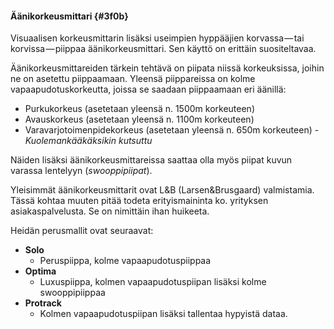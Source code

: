 #### Äänikorkeusmittari {#3f0b}

Visuaalisen korkeusmittarin lisäksi useimpien hyppääjien korvassa — tai korvissa — piippaa äänikorkeusmittari. Sen käyttö on erittäin suositeltavaa.

Äänikorkeusmittareiden tärkein tehtävä on piipata niissä korkeuksissa, joihin ne on asetettu piippaamaan. Yleensä piippareissa on kolme vapaapudotuskorkeutta, joissa se saadaan piippaamaan eri äänillä:

* Purkukorkeus \(asetetaan yleensä n. 1500m korkeuteen\)
* Avauskorkeus \(asetetaan yleensä n. 1100m korkeuteen\)
* Varavarjotoimenpidekorkeus \(asetetaan yleensä n. 650m korkeuteen\) - _Kuolemankääkäksikin kutsuttu_

Näiden lisäksi äänikorkeusmittareissa saattaa olla myös piipat kuvun varassa lentelyyn \(_swooppipiipat_\).

Yleisimmät äänikorkeusmittarit ovat L&B \(Larsen&Brusgaard\) valmistamia. Tässä kohtaa muuten pitää todeta erityismaininta ko. yrityksen asiakaspalvelusta. Se on nimittäin ihan huikeeta.

Heidän perusmallit ovat seuraavat:

* **Solo**
  * Peruspiippa, kolme vapaapudotuspiippaa
* **Optima**
  * Luxuspiippa, kolmen vapaapudotuspiipan lisäksi kolme swooppipiippaa
* **Protrack**
  * Kolmen vapaapudotuspiipan lisäksi tallentaa hypyistä dataa.



